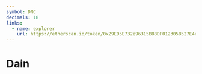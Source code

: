```yaml
---
symbol: DNC
decimals: 18
links:
  - name: explorer
    url: https://etherscan.io/token/0x29E95E732e96315B88DF0123058527E4eC0e6E6a
---
```


# Dain
